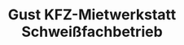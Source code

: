 ---
title: "Gust KFZ-Mietwerkstatt Schweißfachbetrieb"
url: /ahrensboek/gust-kfz-mietwerkstatt-schweissfachbetrieb/
shop: Autowerkstatt
---